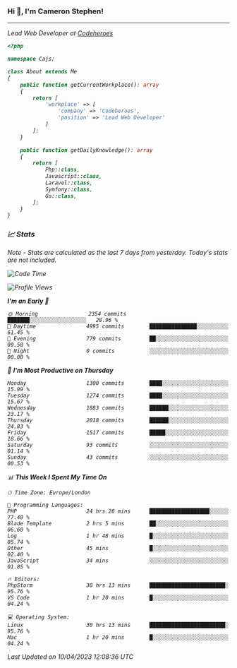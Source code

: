 ### Hi 👋, I'm Cameron Stephen!
<hr>
<p><em>Lead Web Developer at <a href="https://codeheroes.co.uk">Codeheroes</a></p>


```php
<?php

namespace Cajs;

class About extends Me
{
    public function getCurrentWorkplace(): array
    {
        return [
            'workplace' => [
                'company' => 'Codeheroes',
                'position' => 'Lead Web Developer'
            ]
        ];
    }

    public function getDailyKnowledge(): array
    {
        return [
            Php::class,
            Javascript::class,
            Laravel::class,
            Symfony::class,
            Go::class,
        ];
    }
}
```

### 📈 Stats
<p><em>Note - Stats are calculated as the last 7 days from yesterday. Today's stats are not included.</em></p>


<!--START_SECTION:waka-->
![Code Time](http://img.shields.io/badge/Code%20Time-3%2C293%20hrs%2055%20mins-blue)

![Profile Views](http://img.shields.io/badge/Profile%20Views-0-blue)

**I'm an Early 🐤** 

```text
🌞 Morning                2354 commits        ███████░░░░░░░░░░░░░░░░░░   28.96 % 
🌆 Daytime                4995 commits        ███████████████░░░░░░░░░░   61.45 % 
🌃 Evening                779 commits         ██░░░░░░░░░░░░░░░░░░░░░░░   09.58 % 
🌙 Night                  0 commits           ░░░░░░░░░░░░░░░░░░░░░░░░░   00.00 % 
```
📅 **I'm Most Productive on Thursday** 

```text
Monday                   1300 commits        ████░░░░░░░░░░░░░░░░░░░░░   15.99 % 
Tuesday                  1274 commits        ████░░░░░░░░░░░░░░░░░░░░░   15.67 % 
Wednesday                1883 commits        ██████░░░░░░░░░░░░░░░░░░░   23.17 % 
Thursday                 2018 commits        ██████░░░░░░░░░░░░░░░░░░░   24.83 % 
Friday                   1517 commits        █████░░░░░░░░░░░░░░░░░░░░   18.66 % 
Saturday                 93 commits          ░░░░░░░░░░░░░░░░░░░░░░░░░   01.14 % 
Sunday                   43 commits          ░░░░░░░░░░░░░░░░░░░░░░░░░   00.53 % 
```


📊 **This Week I Spent My Time On** 

```text
🕑︎ Time Zone: Europe/London

💬 Programming Languages: 
PHP                      24 hrs 26 mins      ███████████████████░░░░░░   77.40 % 
Blade Template           2 hrs 5 mins        ██░░░░░░░░░░░░░░░░░░░░░░░   06.60 % 
Log                      1 hr 48 mins        █░░░░░░░░░░░░░░░░░░░░░░░░   05.74 % 
Other                    45 mins             █░░░░░░░░░░░░░░░░░░░░░░░░   02.40 % 
JavaScript               34 mins             ░░░░░░░░░░░░░░░░░░░░░░░░░   01.85 % 

🔥 Editors: 
PhpStorm                 30 hrs 13 mins      ████████████████████████░   95.76 % 
VS Code                  1 hr 20 mins        █░░░░░░░░░░░░░░░░░░░░░░░░   04.24 % 

💻 Operating System: 
Linux                    30 hrs 13 mins      ████████████████████████░   95.76 % 
Mac                      1 hr 20 mins        █░░░░░░░░░░░░░░░░░░░░░░░░   04.24 % 
```


 Last Updated on 10/04/2023 12:08:36 UTC
<!--END_SECTION:waka-->
